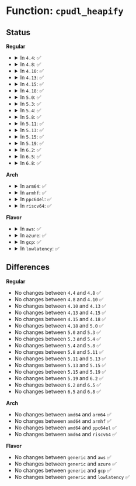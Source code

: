 # Function: <code>cpudl_heapify</code>

## Status
<b>Regular</b>
<ul>
<li>
<details>
<summary>In <code>4.4</code>: ✅</summary>

```c
void cpudl_heapify(struct cpudl *cp, int idx);
```

**Collision:** Unique Static

**Inline:** No

**Transformation:** False

**Instances:**

```
In kernel/sched/cpudeadline.c (ffffffff810c43e0)
Location: kernel/sched/cpudeadline.c:44
Inline: False
Direct callers:
  - kernel/sched/cpudeadline.c:cpudl_set
```
**Symbols:**

```
ffffffff810c43e0-ffffffff810c4463: cpudl_heapify (STB_LOCAL)
```
</details>
</li>
<li>
<details>
<summary>In <code>4.8</code>: ✅</summary>

```c
void cpudl_heapify(struct cpudl *cp, int idx);
```

**Collision:** Unique Static

**Inline:** No

**Transformation:** False

**Instances:**

```
In kernel/sched/cpudeadline.c (ffffffff810c80d0)
Location: kernel/sched/cpudeadline.c:44
Inline: False
Direct callers:
  - kernel/sched/cpudeadline.c:cpudl_set
```
**Symbols:**

```
ffffffff810c80d0-ffffffff810c8153: cpudl_heapify (STB_LOCAL)
```
</details>
</li>
<li>
<details>
<summary>In <code>4.10</code>: ✅</summary>

```c
void cpudl_heapify(struct cpudl *cp, int idx);
```

**Collision:** Unique Static

**Inline:** No

**Transformation:** False

**Instances:**

```
In kernel/sched/cpudeadline.c (ffffffff810ce130)
Location: kernel/sched/cpudeadline.c:102
Inline: False
Direct callers:
  - kernel/sched/cpudeadline.c:cpudl_set
  - kernel/sched/cpudeadline.c:cpudl_clear
```
**Symbols:**

```
ffffffff810ce130-ffffffff810ce247: cpudl_heapify (STB_LOCAL)
```
</details>
</li>
<li>
<details>
<summary>In <code>4.13</code>: ✅</summary>

```c
void cpudl_heapify(struct cpudl *cp, int idx);
```

**Collision:** Unique Static

**Inline:** No

**Transformation:** False

**Instances:**

```
In kernel/sched/cpudeadline.c (ffffffff810caa80)
Location: kernel/sched/cpudeadline.c:102
Inline: False
Direct callers:
  - kernel/sched/cpudeadline.c:cpudl_set
  - kernel/sched/cpudeadline.c:cpudl_clear
```
**Symbols:**

```
ffffffff810caa80-ffffffff810cab83: cpudl_heapify (STB_LOCAL)
```
</details>
</li>
<li>
<details>
<summary>In <code>4.15</code>: ✅</summary>

```c
void cpudl_heapify(struct cpudl *cp, int idx);
```

**Collision:** Unique Static

**Inline:** No

**Transformation:** False

**Instances:**

```
In kernel/sched/cpudeadline.c (ffffffff810d2230)
Location: kernel/sched/cpudeadline.c:102
Inline: False
Direct callers:
  - kernel/sched/cpudeadline.c:cpudl_set
  - kernel/sched/cpudeadline.c:cpudl_clear
```
**Symbols:**

```
ffffffff810d2230-ffffffff810d2333: cpudl_heapify (STB_LOCAL)
```
</details>
</li>
<li>
<details>
<summary>In <code>4.18</code>: ✅</summary>

```c
void cpudl_heapify(struct cpudl *cp, int idx);
```

**Collision:** Unique Static

**Inline:** No

**Transformation:** False

**Instances:**

```
In kernel/sched/cpudeadline.c (ffffffff810da300)
Location: kernel/sched/cpudeadline.c:99
Inline: False
Direct callers:
  - kernel/sched/cpudeadline.c:cpudl_set
  - kernel/sched/cpudeadline.c:cpudl_clear
```
**Symbols:**

```
ffffffff810da300-ffffffff810da415: cpudl_heapify (STB_LOCAL)
```
</details>
</li>
<li>
<details>
<summary>In <code>5.0</code>: ✅</summary>

```c
void cpudl_heapify(struct cpudl *cp, int idx);
```

**Collision:** Unique Static

**Inline:** No

**Transformation:** False

**Instances:**

```
In kernel/sched/cpudeadline.c (ffffffff810e3e50)
Location: kernel/sched/cpudeadline.c:99
Inline: False
Direct callers:
  - kernel/sched/cpudeadline.c:cpudl_set
  - kernel/sched/cpudeadline.c:cpudl_clear
```
**Symbols:**

```
ffffffff810e3e50-ffffffff810e3f65: cpudl_heapify (STB_LOCAL)
```
</details>
</li>
<li>
<details>
<summary>In <code>5.3</code>: ✅</summary>

```c
void cpudl_heapify(struct cpudl *cp, int idx);
```

**Collision:** Unique Static

**Inline:** No

**Transformation:** False

**Instances:**

```
In kernel/sched/cpudeadline.c (ffffffff810eaa40)
Location: kernel/sched/cpudeadline.c:95
Inline: False
Direct callers:
  - kernel/sched/cpudeadline.c:cpudl_set
  - kernel/sched/cpudeadline.c:cpudl_clear
```
**Symbols:**

```
ffffffff810eaa40-ffffffff810eab55: cpudl_heapify (STB_LOCAL)
```
</details>
</li>
<li>
<details>
<summary>In <code>5.4</code>: ✅</summary>

```c
void cpudl_heapify(struct cpudl *cp, int idx);
```

**Collision:** Unique Static

**Inline:** No

**Transformation:** False

**Instances:**

```
In kernel/sched/cpudeadline.c (ffffffff810f6410)
Location: kernel/sched/cpudeadline.c:95
Inline: False
Direct callers:
  - kernel/sched/cpudeadline.c:cpudl_set
  - kernel/sched/cpudeadline.c:cpudl_clear
```
**Symbols:**

```
ffffffff810f6410-ffffffff810f6525: cpudl_heapify (STB_LOCAL)
```
</details>
</li>
<li>
<details>
<summary>In <code>5.8</code>: ✅</summary>

```c
void cpudl_heapify(struct cpudl *cp, int idx);
```

**Collision:** Unique Static

**Inline:** No

**Transformation:** False

**Instances:**

```
In kernel/sched/cpudeadline.c (ffffffff810ffe60)
Location: kernel/sched/cpudeadline.c:95
Inline: False
Direct callers:
  - kernel/sched/cpudeadline.c:cpudl_set
  - kernel/sched/cpudeadline.c:cpudl_clear
```
**Symbols:**

```
ffffffff810ffe60-ffffffff810ffe9b: cpudl_heapify (STB_LOCAL)
```
</details>
</li>
<li>
<details>
<summary>In <code>5.11</code>: ✅</summary>

```c
void cpudl_heapify(struct cpudl *cp, int idx);
```

**Collision:** Unique Static

**Inline:** No

**Transformation:** False

**Instances:**

```
In kernel/sched/cpudeadline.c (ffffffff810fe930)
Location: kernel/sched/cpudeadline.c:95
Inline: False
Direct callers:
  - kernel/sched/cpudeadline.c:cpudl_set
  - kernel/sched/cpudeadline.c:cpudl_clear
```
**Symbols:**

```
ffffffff810fe930-ffffffff810fe96b: cpudl_heapify (STB_LOCAL)
```
</details>
</li>
<li>
<details>
<summary>In <code>5.13</code>: ✅</summary>

```c
void cpudl_heapify(struct cpudl *cp, int idx);
```

**Collision:** Unique Static

**Inline:** No

**Transformation:** False

**Instances:**

```
In kernel/sched/cpudeadline.c (ffffffff81100c20)
Location: kernel/sched/cpudeadline.c:95
Inline: False
Direct callers:
  - kernel/sched/cpudeadline.c:cpudl_set
  - kernel/sched/cpudeadline.c:cpudl_clear
```
**Symbols:**

```
ffffffff81100c20-ffffffff81100d29: cpudl_heapify (STB_LOCAL)
```
</details>
</li>
<li>
<details>
<summary>In <code>5.15</code>: ✅</summary>

```c
void cpudl_heapify(struct cpudl *cp, int idx);
```

**Collision:** Unique Static

**Inline:** No

**Transformation:** False

**Instances:**

```
In kernel/sched/cpudeadline.c (ffffffff8111cd90)
Location: kernel/sched/cpudeadline.c:95
Inline: False
Direct callers:
  - kernel/sched/cpudeadline.c:cpudl_set
  - kernel/sched/cpudeadline.c:cpudl_clear
```
**Symbols:**

```
ffffffff8111cd90-ffffffff8111ce99: cpudl_heapify (STB_LOCAL)
```
</details>
</li>
<li>
<details>
<summary>In <code>5.19</code>: ✅</summary>

```c
void cpudl_heapify(struct cpudl *cp, int idx);
```

**Collision:** Unique Static

**Inline:** No

**Transformation:** False

**Instances:**

```
In kernel/sched/build_policy.c (ffffffff8112ddc0)
Location: kernel/sched/cpudeadline.c:94
Inline: False
Direct callers:
  - kernel/sched/build_policy.c:cpudl_set
  - kernel/sched/build_policy.c:cpudl_clear
```
**Symbols:**

```
ffffffff8112ddc0-ffffffff8112deff: cpudl_heapify (STB_LOCAL)
```
</details>
</li>
<li>
<details>
<summary>In <code>6.2</code>: ✅</summary>

```c
void cpudl_heapify(struct cpudl *cp, int idx);
```

**Collision:** Unique Static

**Inline:** No

**Transformation:** False

**Instances:**

```
In kernel/sched/build_policy.c (ffffffff81157c40)
Location: kernel/sched/cpudeadline.c:94
Inline: False
Direct callers:
  - kernel/sched/build_policy.c:cpudl_set
  - kernel/sched/build_policy.c:cpudl_clear
```
**Symbols:**

```
ffffffff81157c40-ffffffff81157d7f: cpudl_heapify (STB_LOCAL)
```
</details>
</li>
<li>
<details>
<summary>In <code>6.5</code>: ✅</summary>

```c
void cpudl_heapify(struct cpudl *cp, int idx);
```

**Collision:** Unique Static

**Inline:** No

**Transformation:** False

**Instances:**

```
In kernel/sched/build_policy.c (ffffffff81167d00)
Location: kernel/sched/cpudeadline.c:94
Inline: False
Direct callers:
  - kernel/sched/build_policy.c:cpudl_set
  - kernel/sched/build_policy.c:cpudl_clear
```
**Symbols:**

```
ffffffff81167d00-ffffffff81167e4e: cpudl_heapify (STB_LOCAL)
```
</details>
</li>
<li>
<details>
<summary>In <code>6.8</code>: ✅</summary>

```c
void cpudl_heapify(struct cpudl *cp, int idx);
```

**Collision:** Unique Static

**Inline:** No

**Transformation:** False

**Instances:**

```
In kernel/sched/build_policy.c (ffffffff81174b00)
Location: kernel/sched/cpudeadline.c:94
Inline: False
Direct callers:
  - kernel/sched/build_policy.c:cpudl_set
  - kernel/sched/build_policy.c:cpudl_clear
```
**Symbols:**

```
ffffffff81174b00-ffffffff81174c4e: cpudl_heapify (STB_LOCAL)
```
</details>
</li>
</ul>
<b>Arch</b>
<ul>
<li>
<details>
<summary>In <code>arm64</code>: ✅</summary>

```c
void cpudl_heapify(struct cpudl *cp, int idx);
```

**Collision:** Unique Static

**Inline:** No

**Transformation:** False

**Instances:**

```
In kernel/sched/cpudeadline.c (ffff80001015a250)
Location: kernel/sched/cpudeadline.c:95
Inline: False
Direct callers:
  - kernel/sched/cpudeadline.c:cpudl_set
  - kernel/sched/cpudeadline.c:cpudl_clear
```
**Symbols:**

```
ffff80001015a250-ffff80001015a3a8: cpudl_heapify (STB_LOCAL)
```
</details>
</li>
<li>
<details>
<summary>In <code>armhf</code>: ✅</summary>

```c
void cpudl_heapify(struct cpudl *cp, int idx);
```

**Collision:** Unique Static

**Inline:** No

**Transformation:** False

**Instances:**

```
In kernel/sched/cpudeadline.c (c03a6fb4)
Location: kernel/sched/cpudeadline.c:95
Inline: False
Direct callers:
  - kernel/sched/cpudeadline.c:cpudl_set
  - kernel/sched/cpudeadline.c:cpudl_clear
```
**Symbols:**

```
c03a6fb4-c03a7170: cpudl_heapify (STB_LOCAL)
```
</details>
</li>
<li>
<details>
<summary>In <code>ppc64el</code>: ✅</summary>

```c
void cpudl_heapify(struct cpudl *cp, int idx);
```

**Collision:** Unique Static

**Inline:** No

**Transformation:** False

**Instances:**

```
In kernel/sched/cpudeadline.c (c0000000001ae4e0)
Location: kernel/sched/cpudeadline.c:95
Inline: False
Direct callers:
  - kernel/sched/cpudeadline.c:cpudl_set
  - kernel/sched/cpudeadline.c:cpudl_clear
```
**Symbols:**

```
c0000000001ae4e0-c0000000001ae634: cpudl_heapify (STB_LOCAL)
```
</details>
</li>
<li>
<details>
<summary>In <code>riscv64</code>: ✅</summary>

```c
void cpudl_heapify(struct cpudl *cp, int idx);
```

**Collision:** Unique Static

**Inline:** No

**Transformation:** False

**Instances:**

```
In kernel/sched/cpudeadline.c (ffffffe0000ffbfe)
Location: kernel/sched/cpudeadline.c:95
Inline: False
Direct callers:
  - kernel/sched/cpudeadline.c:cpudl_set
  - kernel/sched/cpudeadline.c:cpudl_clear
```
**Symbols:**

```
ffffffe0000ffbfe-ffffffe0000ffd12: cpudl_heapify (STB_LOCAL)
```
</details>
</li>
</ul>
<b>Flavor</b>
<ul>
<li>
<details>
<summary>In <code>aws</code>: ✅</summary>

```c
void cpudl_heapify(struct cpudl *cp, int idx);
```

**Collision:** Unique Static

**Inline:** No

**Transformation:** False

**Instances:**

```
In kernel/sched/cpudeadline.c (ffffffff810ef810)
Location: kernel/sched/cpudeadline.c:95
Inline: False
Direct callers:
  - kernel/sched/cpudeadline.c:cpudl_set
  - kernel/sched/cpudeadline.c:cpudl_clear
```
**Symbols:**

```
ffffffff810ef810-ffffffff810ef925: cpudl_heapify (STB_LOCAL)
```
</details>
</li>
<li>
<details>
<summary>In <code>azure</code>: ✅</summary>

```c
void cpudl_heapify(struct cpudl *cp, int idx);
```

**Collision:** Unique Static

**Inline:** No

**Transformation:** False

**Instances:**

```
In kernel/sched/cpudeadline.c (ffffffff810df880)
Location: kernel/sched/cpudeadline.c:95
Inline: False
Direct callers:
  - kernel/sched/cpudeadline.c:cpudl_set
  - kernel/sched/cpudeadline.c:cpudl_clear
```
**Symbols:**

```
ffffffff810df880-ffffffff810df995: cpudl_heapify (STB_LOCAL)
```
</details>
</li>
<li>
<details>
<summary>In <code>gcp</code>: ✅</summary>

```c
void cpudl_heapify(struct cpudl *cp, int idx);
```

**Collision:** Unique Static

**Inline:** No

**Transformation:** False

**Instances:**

```
In kernel/sched/cpudeadline.c (ffffffff810ec940)
Location: kernel/sched/cpudeadline.c:95
Inline: False
Direct callers:
  - kernel/sched/cpudeadline.c:cpudl_set
  - kernel/sched/cpudeadline.c:cpudl_clear
```
**Symbols:**

```
ffffffff810ec940-ffffffff810eca55: cpudl_heapify (STB_LOCAL)
```
</details>
</li>
<li>
<details>
<summary>In <code>lowlatency</code>: ✅</summary>

```c
void cpudl_heapify(struct cpudl *cp, int idx);
```

**Collision:** Unique Static

**Inline:** No

**Transformation:** False

**Instances:**

```
In kernel/sched/cpudeadline.c (ffffffff810f7980)
Location: kernel/sched/cpudeadline.c:95
Inline: False
Direct callers:
  - kernel/sched/cpudeadline.c:cpudl_set
  - kernel/sched/cpudeadline.c:cpudl_clear
```
**Symbols:**

```
ffffffff810f7980-ffffffff810f7a95: cpudl_heapify (STB_LOCAL)
```
</details>
</li>
</ul>

## Differences
<b>Regular</b>
<ul>
<li>
No changes between <code>4.4</code> and <code>4.8</code> ✅
</li>
<li>
No changes between <code>4.8</code> and <code>4.10</code> ✅
</li>
<li>
No changes between <code>4.10</code> and <code>4.13</code> ✅
</li>
<li>
No changes between <code>4.13</code> and <code>4.15</code> ✅
</li>
<li>
No changes between <code>4.15</code> and <code>4.18</code> ✅
</li>
<li>
No changes between <code>4.18</code> and <code>5.0</code> ✅
</li>
<li>
No changes between <code>5.0</code> and <code>5.3</code> ✅
</li>
<li>
No changes between <code>5.3</code> and <code>5.4</code> ✅
</li>
<li>
No changes between <code>5.4</code> and <code>5.8</code> ✅
</li>
<li>
No changes between <code>5.8</code> and <code>5.11</code> ✅
</li>
<li>
No changes between <code>5.11</code> and <code>5.13</code> ✅
</li>
<li>
No changes between <code>5.13</code> and <code>5.15</code> ✅
</li>
<li>
No changes between <code>5.15</code> and <code>5.19</code> ✅
</li>
<li>
No changes between <code>5.19</code> and <code>6.2</code> ✅
</li>
<li>
No changes between <code>6.2</code> and <code>6.5</code> ✅
</li>
<li>
No changes between <code>6.5</code> and <code>6.8</code> ✅
</li>
</ul>
<b>Arch</b>
<ul>
<li>
No changes between <code>amd64</code> and <code>arm64</code> ✅
</li>
<li>
No changes between <code>amd64</code> and <code>armhf</code> ✅
</li>
<li>
No changes between <code>amd64</code> and <code>ppc64el</code> ✅
</li>
<li>
No changes between <code>amd64</code> and <code>riscv64</code> ✅
</li>
</ul>
<b>Flavor</b>
<ul>
<li>
No changes between <code>generic</code> and <code>aws</code> ✅
</li>
<li>
No changes between <code>generic</code> and <code>azure</code> ✅
</li>
<li>
No changes between <code>generic</code> and <code>gcp</code> ✅
</li>
<li>
No changes between <code>generic</code> and <code>lowlatency</code> ✅
</li>
</ul>
